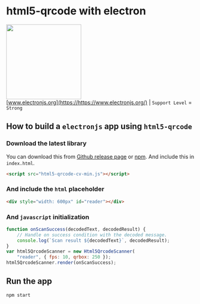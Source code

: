 # html5-qrcode with electron
<img src="https://upload.wikimedia.org/wikipedia/commons/thumb/9/91/Electron_Software_Framework_Logo.svg/1024px-Electron_Software_Framework_Logo.svg.png" width="200px"><br>
[www.electronjs.org](https://https://www.electronjs.org/) | `Support Level` = `Strong`

## How to build a `electronjs` app using `html5-qrcode`

### Download the latest library
You can download this from [Github release page](https://github.com/mebjas/html5-qrcode/releases) or [npm](https://www.npmjs.com/package/html5-qrcode). And include this in `index.html`.

```html
<script src="html5-qrcode-cv-min.js"></script>
```

### And include the `html` placeholder
```html
<div style="width: 600px" id="reader"></div>
```

### And `javascript` initialization
```js
function onScanSuccess(decodedText, decodedResult) {
    // Handle on success condition with the decoded message.
    console.log(`Scan result ${decodedText}`, decodedResult);
}
var html5QrcodeScanner = new Html5QrcodeScanner(
    "reader", { fps: 10, qrbox: 250 });
html5QrcodeScanner.render(onScanSuccess);
```

## Run the app
```cmd
npm start
```